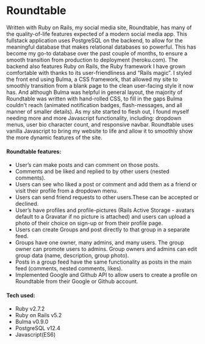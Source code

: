 <h1>Roundtable</h1>

<p> Written with Ruby on Rails, my social media site, Roundtable, has many of the quality-of-life features expected of a modern social media app. This fullstack application uses PostgreSQL on the backend, to allow for the meaningful database that makes relational databases so powerful. This has become my go-to database over the past couple of months, to ensure a smooth transition from production to deployment (heroku.com). The backend also features Ruby on Rails, the Ruby framework I have grown comfortable with thanks to its user-friendliness and “Rails magic”. I styled the front end using Bulma, a CSS framework, that allowed my site to smoothly transition from a blank page to the clean user-facing style it now has. And although Bulma was helpful in general layout, the majority of Roundtable was written with hand-rolled CSS, to fill in the gaps Bulma couldn't reach (animated notification badges, flash-messages, and all manner of smaller details). As my site started to flesh out, I found myself needing more and more Javascript functionality, including: dropdown menus, user bio character count, and responsive navbar. Roundtable uses vanilla Javascript to bring my website to life and allow it to smoothly show the more dynamic features of the site.</p>

<h4>Roundtable features:</h4>
<ul>
  <li>User’s can make posts and can comment on those posts.</li>
  <li>Comments and be liked and replied to by other users (nested comments).</li>
  <li>Users can see who liked a post or comment and add them as a friend or visit their profile from a dropdown menu.</li>
  <li>Users can send friend requests to other users.These can be accepted or declined.</li>
  <li>User’s have profiles and profile-pictures (Rails Active Storage - avatars default to a Gravatar if no picture is attached) and users can upload a photo of their choice on  sign-up or from their profile page.</li>
  <li>Users can create Groups and post directly to that group in a separate feed.</li>
  <li>Groups have one owner, many admins, and many users. The group owner can promote users to admins. Group owners and admins can edit group data (name, description, group photo).</li>
  <li>Posts in a group feed have the same functionality as posts in the main feed (comments, nested comments, likes).</li>
  <li>Implemented Google and Github API to allow users to create a profile on Roundtable from their Google or Github account.</li>
</ul>


<h4>Tech used:</h4>
<ul>
  <li>Ruby v2.7.2</li>
  <li>Ruby on Rails v5.2</li>
  <li>Bulma v0.9.0</li>
  <li>PostgreSQL v12.4</li>
  <li>Javascript(ES6)</li>
</ul>

